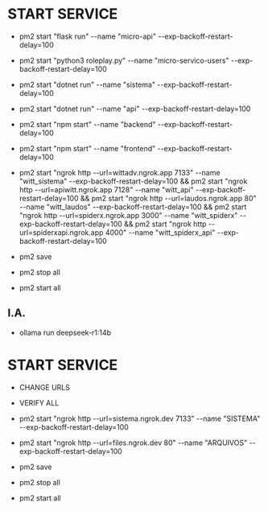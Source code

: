 # START SERVICE

- pm2 start "flask run"  --name "micro-api" --exp-backoff-restart-delay=100
- pm2 start "python3 roleplay.py"  --name "micro-servico-users" --exp-backoff-restart-delay=100
- pm2 start "dotnet run" --name "sistema" --exp-backoff-restart-delay=100
- pm2 start "dotnet run" --name "api" --exp-backoff-restart-delay=100
- pm2 start "npm start" --name "backend" --exp-backoff-restart-delay=100
- pm2 start "npm start" --name "frontend" --exp-backoff-restart-delay=100


- pm2 start "ngrok http --url=wittadv.ngrok.app 7133" --name "witt_sistema" --exp-backoff-restart-delay=100 && pm2 start "ngrok http --url=apiwitt.ngrok.app 7128" --name "witt_api" --exp-backoff-restart-delay=100 && pm2 start "ngrok http --url=laudos.ngrok.app 80" --name "witt_laudos" --exp-backoff-restart-delay=100 && pm2 start "ngrok http --url=spiderx.ngrok.app 3000" --name "witt_spiderx" --exp-backoff-restart-delay=100 && pm2 start "ngrok http --url=spiderxapi.ngrok.app 4000" --name "witt_spiderx_api" --exp-backoff-restart-delay=100


- pm2 save
- pm2 stop all
- pm2 start all


## I.A.
- ollama run deepseek-r1:14b




# START SERVICE

- CHANGE URLS
- VERIFY ALL

- pm2 start "ngrok http --url=sistema.ngrok.dev 7133" --name "SISTEMA" --exp-backoff-restart-delay=100

- pm2 start "ngrok http --url=files.ngrok.dev 80" --name "ARQUIVOS" --exp-backoff-restart-delay=100


- pm2 save
- pm2 stop all
- pm2 start all

